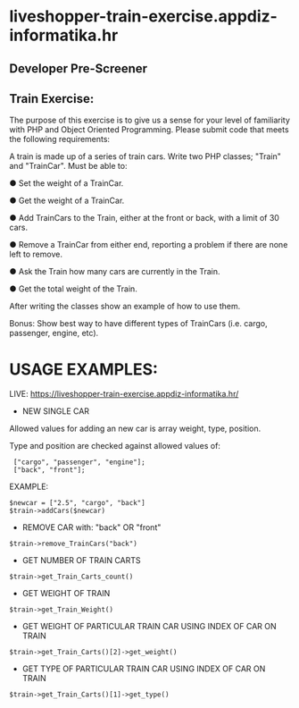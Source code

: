 # liveshopper-train-exercise.appdiz-informatika.hr

## Developer Pre-Screener

## Train Exercise:

The purpose of this exercise is to give us a sense for your level of familiarity with PHP and Object Oriented Programming. Please submit code that meets the following requirements:

A train is made up of a series of train cars. Write two PHP classes; "Train" and "TrainCar".
Must be able to:

● Set the weight of a TrainCar.

● Get the weight of a TrainCar.

● Add TrainCars to the Train, either at the front or back, with a limit of 30 cars.

● Remove a TrainCar from either end, reporting a problem if there are none left to remove.

● Ask the Train how many cars are currently in the Train.

● Get the total weight of the Train.

After writing the classes show an example of how to use them.

Bonus: Show best way to have different types of TrainCars (i.e. cargo, passenger, engine, etc).




# USAGE EXAMPLES:

LIVE: https://liveshopper-train-exercise.appdiz-informatika.hr/

- NEW SINGLE CAR

Allowed values for adding an new car is array weight, type, position. 

Type and position are checked against allowed values of: 

``` ["cargo", "passenger", "engine"];```  
``` ["back", "front"];``` 

EXAMPLE:

```$newcar = ["2.5", "cargo", "back"]```    
```$train->addCars($newcar)```

- REMOVE CAR with:  "back" OR "front"

```$train->remove_TrainCars("back")``` 

- GET NUMBER OF TRAIN CARTS

```$train->get_Train_Carts_count()```

- GET WEIGHT OF TRAIN

```$train->get_Train_Weight()```

 - GET WEIGHT OF PARTICULAR TRAIN CAR USING INDEX OF CAR ON TRAIN

```$train->get_Train_Carts()[2]->get_weight()```

 - GET TYPE OF PARTICULAR TRAIN CAR USING INDEX OF CAR ON TRAIN

```$train->get_Train_Carts()[1]->get_type()```

   
